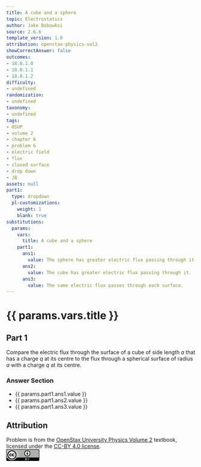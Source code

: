 ```yaml
---
title: A cube and a sphere
topic: Electrostatics
author: Jake Bobowksi
source: 2.6.6
template_version: 1.0
attribution: openstax-physics-vol2
showCorrectAnswer: false
outcomes:
- 18.8.1.0
- 18.8.1.1
- 18.8.1.2
difficulty:
- undefined
randomization:
- undefined
taxonomy:
- undefined
tags:
- OSUP
- volume 2
- chapter 6
- problem 6
- electric field
- flux
- closed surface
- drop down
- JB
assets: null
part1:
  type: dropdown
  pl-customizations:
    weight: 1
    blank: true
substitutions:
  params:
    vars:
      title: A cube and a sphere
    part1:
      ans1:
        value: The sphere has greater electric flux passing through it.
      ans2:
        value: The cube has greater electric flux passing through it.
      ans3:
        value: The same electric flux passes through each surface.
---
```

# {{ params.vars.title }}

## Part 1

Compare the electric flux through the surface of a cube of side length $a$ that has a charge $q$ at its centre to the flux through a spherical surface of radius $a$ with a charge $q$ at its centre.

### Answer Section

- {{ params.part1.ans1.value }}
- {{ params.part1.ans2.value }}
- {{ params.part1.ans3.value }}

## Attribution

Problem is from the [OpenStax University Physics Volume 2](https://openstax.org/details/books/university-physics-volume-2) textbook, licensed under the [CC-BY 4.0 license](https://creativecommons.org/licenses/by/4.0/).<br>![Image representing the Creative Commons 4.0 BY license.](https://raw.githubusercontent.com/firasm/bits/master/by.png)